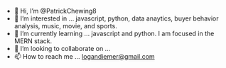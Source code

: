 - 👋 Hi, I’m @PatrickChewing8
- 👀 I’m interested in ... javascript, python, data anaytics, buyer behavior analysis, music, movie, and sports.
- 🌱 I’m currently learning ... javascript and python. I am focused in the MERN stack.
- 💞️ I’m looking to collaborate on ...
- 📫 How to reach me ... logandiemer@gmail.com

<!---
PatrickChewing8/PatrickChewing8 is a ✨ special ✨ repository because its `README.md` (this file) appears on your GitHub profile.
You can click the Preview link to take a look at your changes.
--->
